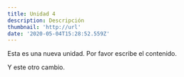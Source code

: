 ```yaml
---
title: Unidad 4
description: Descripción
thumbnail: 'http://url'
date: '2020-05-04T15:28:52.559Z'
---
```

Esta es una nueva unidad. Por favor escribe el contenido.

Y este otro cambio.